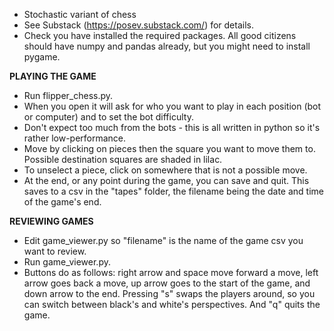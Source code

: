 * Stochastic variant of chess
* See Substack (https://posev.substack.com/) for details. 
* Check you have installed the required packages. All good citizens should have numpy and pandas already, but you might need to install pygame. 

__PLAYING THE GAME__
* Run flipper_chess.py.
* When you open it will ask for who you want to play in each position (bot or computer) and to set the bot difficulty. 
* Don't expect too much from the bots - this is all written in python so it's rather low-performance. 
* Move by clicking on pieces then the square you want to move them to. Possible destination squares are shaded in lilac.
* To unselect a piece, click on somewhere that is not a possible move. 
* At the end, or any point during the game, you can save and quit. This saves to a csv in the "tapes" folder, the filename being the date and time of the game's end.

__REVIEWING GAMES__
* Edit game_viewer.py so "filename" is the name of the game csv you want to review.
* Run game_viewer.py.
* Buttons do as follows: right arrow and space move forward a move, left arrow goes back a move, up arrow goes to the start of the game, and down arrow to the end. Pressing "s" swaps the players around, so you can switch between black's and white's perspectives. And "q" quits the game. 
